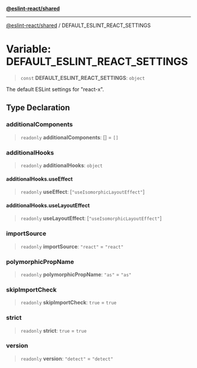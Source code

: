 [**@eslint-react/shared**](../README.md)

***

[@eslint-react/shared](../README.md) / DEFAULT\_ESLINT\_REACT\_SETTINGS

# Variable: DEFAULT\_ESLINT\_REACT\_SETTINGS

> `const` **DEFAULT\_ESLINT\_REACT\_SETTINGS**: `object`

The default ESLint settings for "react-x".

## Type Declaration

### additionalComponents

> `readonly` **additionalComponents**: \[\] = `[]`

### additionalHooks

> `readonly` **additionalHooks**: `object`

#### additionalHooks.useEffect

> `readonly` **useEffect**: \[`"useIsomorphicLayoutEffect"`\]

#### additionalHooks.useLayoutEffect

> `readonly` **useLayoutEffect**: \[`"useIsomorphicLayoutEffect"`\]

### importSource

> `readonly` **importSource**: `"react"` = `"react"`

### polymorphicPropName

> `readonly` **polymorphicPropName**: `"as"` = `"as"`

### skipImportCheck

> `readonly` **skipImportCheck**: `true` = `true`

### strict

> `readonly` **strict**: `true` = `true`

### version

> `readonly` **version**: `"detect"` = `"detect"`
